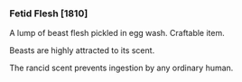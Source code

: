 ### Fetid Flesh [1810]

A lump of beast flesh pickled in egg wash. Craftable item.

Beasts are highly attracted to its scent.

The rancid scent prevents ingestion by any ordinary human.